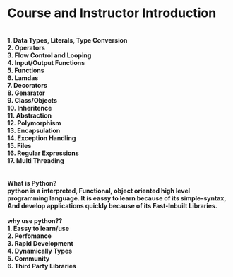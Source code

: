 <h1>Course and Instructor Introduction</h1>
<br>
<b>1. Data Types, Literals, Type Conversion</b><br>
<b>2. Operators</b><br>
<b>3. Flow Control and Looping</b><br>
<b>4. Input/Output Functions</b><br>
<b>5. Functions</b><br>
<b>6. Lamdas</b><br>
<b>7. Decorators</b><br>
<b>8. Genarator</b><br>
<b>9. Class/Objects</b><br>
<b>10. Inheritence</b><br>
<b>11. Abstraction</b><br>
<b>12. Polymorphism</b><br>
<b>13. Encapsulation</b><br>
<b>14. Exception Handling</b><br>
<b>15. Files</b><br>
<b>16. Regular Expressions</b><br>
<b>17. Multi Threading</b><br>
<br><br>
<b>What is Python?</b><br>
<b>python is a interpreted, Functional, object oriented high level programming language.
It is eassy to learn because of its simple-syntax, And develop applications quickly because of its Fast-Inbuilt Libraries.
<b></br>
 <br>
 <b>why use python??</b><br>
     1. Eassy to learn/use<br>
     2. Perfomance<br>
     3. Rapid Development<br>
     4. Dynamically Types<br>
     5. Community<br>
     6. Third Party Libraries<br> 
  
